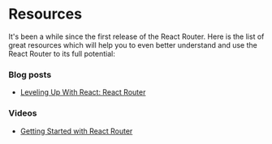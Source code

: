 # Resources

It's been a while since the first release of the React Router. Here is the list of great resources which will help you to even better understand and use the React Router to its full potential:

### Blog posts
- [Leveling Up With React: React Router](https://css-tricks.com/learning-react-router/)


### Videos
- [Getting Started with React Router](https://egghead.io/series/getting-started-with-react-router)
